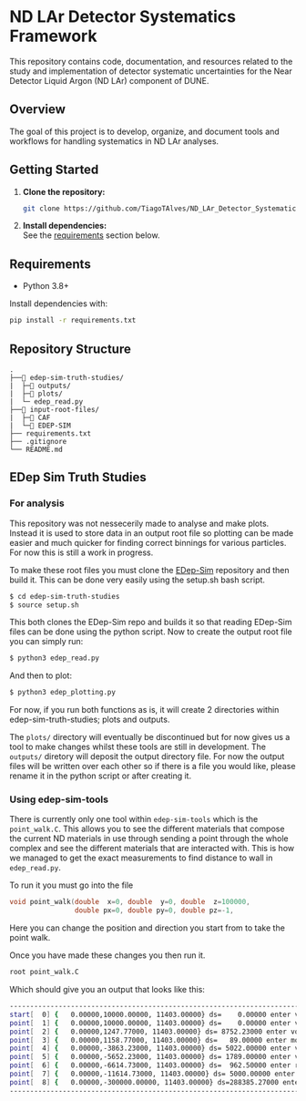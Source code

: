 # ND LAr Detector Systematics Framework

This repository contains code, documentation, and resources related to the study and implementation of detector systematic uncertainties for the Near Detector Liquid Argon (ND LAr) component of DUNE.

## Overview

The goal of this project is to develop, organize, and document tools and workflows for handling systematics in ND LAr analyses.

## Getting Started

1. **Clone the repository:**
    ```bash
    git clone https://github.com/TiagoTAlves/ND_LAr_Detector_Systematics_framework.git
    ```
2. **Install dependencies:**  
    See the [requirements](#requirements) section below.


## Requirements

- Python 3.8+

Install dependencies with:
```bash
pip install -r requirements.txt
```

## Repository Structure

```
.
├──📂 edep-sim-truth-studies/
|  ├─📂 outputs/
|  ├─📂 plots/
|  └─ edep_read.py
├──📂 input-root-files/
|  ├─📂 CAF
|  └─📂 EDEP-SIM
├── requirements.txt
├── .gitignore
└── README.md
```

## EDep Sim Truth Studies

### For analysis

This repository was not nessecerily made to analyse and make plots. Instead it is used to store data in an output root file so plotting can be made easier and much quicker for finding correct binnings for various particles. For now this is still a work in progress. 

To make these root files you must clone the [EDep-Sim](https://github.com/DUNE/edep-sim/tree/master) repository and then build it. This can be done very easily using the setup.sh bash script.

```bash
$ cd edep-sim-truth-studies
$ source setup.sh
```

This both clones the EDep-Sim repo and builds it so that reading EDep-Sim files can be done using the python script. Now to create the output root file you can simply run:

```bash
$ python3 edep_read.py
```

And then to plot:

```bash
$ python3 edep_plotting.py
```

For now, if you run both functions as is, it will create 2 directories within edep-sim-truth-studies; plots and outputs.

The `plots/` directory will eventually be discontinued but for now gives us a tool to make changes whilst these tools are still in development. The `outputs/` diretory will deposit the output directory file. For now the output files will be written over each other so if there is a file you would like, please rename it in the python script or after creating it.

### Using edep-sim-tools

There is currently only one tool within `edep-sim-tools` which is the `point_walk.C`. This allows you to see the different materials that compose the current ND materials in use through sending a point through the whole complex and see the different materials that are interacted with. This is how we managed to get the exact measurements to find distance to wall in `edep_read.py`.

To run it you must go into the file 

```C
void point_walk(double  x=0, double  y=0, double  z=100000,
                double px=0, double py=0, double pz=-1,
```

Here you can change the position and direction you start from to take the point walk.

Once you have made these changes you then run it.

```bash
root point_walk.C
```

Which should give you an output that looks like this:

```bash
------------------------------------------------------------------------------------------------------------------------------------------
start[  0] {   0.00000,10000.00000, 11403.00000} ds=    0.00000 enter volWorld_PV_1          of Rock            [in no-mom                ]
point[  1] {   0.00000,10000.00000, 11403.00000} ds=    0.00000 enter volDetEnclosure_PV_0   of Air             [in rockBox_lv_PV_0       ]
point[  2] {   0.00000,1247.77000, 11403.00000} ds= 8752.23000 enter volTMS_PV_0            of Air             [in volDetEnclosure_PV_0  ]
point[  3] {   0.00000,1158.77000, 11403.00000} ds=   89.00000 enter modulelayervol2_PV_0   of Air             [in volTMS_PV_0           ]
point[  4] {   0.00000,-3863.23000, 11403.00000} ds= 5022.00000 enter volTMS_PV_0            of Air             [in volDetEnclosure_PV_0  ]
point[  5] {   0.00000,-5652.23000, 11403.00000} ds= 1789.00000 enter volDetEnclosure_PV_0   of Air             [in rockBox_lv_PV_0       ]
point[  6] {   0.00000,-6614.73000, 11403.00000} ds=  962.50000 enter rockBox_lv_PV_0        of Rock            [in volWorld_PV_1         ]
point[  7] {   0.00000,-11614.73000, 11403.00000} ds= 5000.00000 enter volWorld_PV_1          of Rock            [in no-mom                ]
point[  8] {   0.00000,-300000.00000, 11403.00000} ds=288385.27000 enter volWorld_PV_1          of Rock            [in no-mom                ]
------------------------------------------------------------------------------------------------------------------------------------------
```